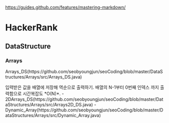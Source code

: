 https://guides.github.com/features/mastering-markdown/
# HackerRank
<h2>DataStructure</h2>
<h3>Arrays</h3>

  <p>Arrays_DS(https://github.com/seobyoungjun/seoCoding/blob/master/DataStructures/Arrays/src/Arrays_DS.java)</p>
      입력받은 값을 배열에 저장해 역순으로 출력하기.
      배열의 N-1부터 0번째 인덱스 까지 출력함으로 시간복잡도 *O(N)*.
  -  2DArrays_DS(https://github.com/seobyoungjun/seoCoding/blob/master/DataStructures/Arrays/src/Arrays2D_DS.java)
  -  Dynamic_Array(https://github.com/seobyoungjun/seoCoding/blob/master/DataStructures/Arrays/src/Dynamic_Array.java)


